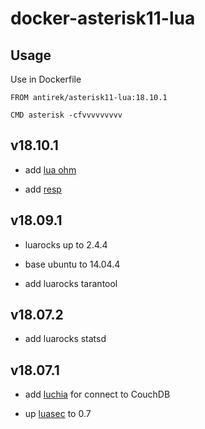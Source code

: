 # docker-asterisk11-lua


## Usage

Use in Dockerfile 

`````
FROM antirek/asterisk11-lua:18.10.1

CMD asterisk -cfvvvvvvvvv
`````

## v18.10.1

- add [lua ohm](https://github.com/antirek/ohm.lua)

- add [resp](https://github.com/antirek/resp)


## v18.09.1

- luarocks up to 2.4.4

- base ubuntu to 14.04.4

- add luarocks tarantool


## v18.07.2

- add luarocks statsd


## v18.07.1

- add [luchia](https://github.com/thehunmonkgroup/luchia) for connect to CouchDB

- up [luasec](https://github.com/brunoos/luasec) to 0.7